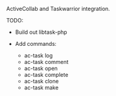 ActiveCollab and Taskwarrior integration.

TODO:

- Build out libtask-php

- Add commands:

  - ac-task log
  - ac-task comment
  - ac-task open
  - ac-task complete
  - ac-task clone
  - ac-task make
